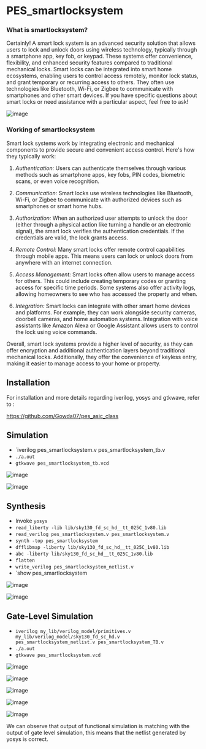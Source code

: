 # PES_smartlocksystem

### What is smartlocksystem?

Certainly! A smart lock system is an advanced security solution that allows users to lock and unlock doors using wireless technology, typically through a smartphone app, key fob, or keypad. These systems offer convenience, flexibility, and enhanced security features compared to traditional mechanical locks. Smart locks can be integrated into smart home ecosystems, enabling users to control access remotely, monitor lock status, and grant temporary or recurring access to others. They often use technologies like Bluetooth, Wi-Fi, or Zigbee to communicate with smartphones and other smart devices. If you have specific questions about smart locks or need assistance with a particular aspect, feel free to ask!

![image](https://github.com/Gowda07/pes_smartlocksystem/assets/142581040/4cc87ce1-57f0-444f-a6a3-57e9ff8b5a22)



### Working of smartlocksystem

Smart lock systems work by integrating electronic and mechanical components to provide secure and convenient access control. Here's how they typically work:

1. *Authentication:* Users can authenticate themselves through various methods such as smartphone apps, key fobs, PIN codes, biometric scans, or even voice recognition.

2. *Communication:* Smart locks use wireless technologies like Bluetooth, Wi-Fi, or Zigbee to communicate with authorized devices such as smartphones or smart home hubs. 

3. *Authorization:* When an authorized user attempts to unlock the door (either through a physical action like turning a handle or an electronic signal), the smart lock verifies the authentication credentials. If the credentials are valid, the lock grants access.

4. *Remote Control:* Many smart locks offer remote control capabilities through mobile apps. This means users can lock or unlock doors from anywhere with an internet connection. 

5. *Access Management:* Smart locks often allow users to manage access for others. This could include creating temporary codes or granting access for specific time periods. Some systems also offer activity logs, allowing homeowners to see who has accessed the property and when.

6. *Integration:* Smart locks can integrate with other smart home devices and platforms. For example, they can work alongside security cameras, doorbell cameras, and home automation systems. Integration with voice assistants like Amazon Alexa or Google Assistant allows users to control the lock using voice commands.

Overall, smart lock systems provide a higher level of security, as they can offer encryption and additional authentication layers beyond traditional mechanical locks. Additionally, they offer the convenience of keyless entry, making it easier to manage access to your home or property.



## Installation

For installation and more details regarding iverilog, yosys and gtkwave, refer to :

https://github.com/Gowda07/pes_asic_class


## Simulation

+ `iverilog pes_smartlocksystem.v pes_smartlocksystem_tb.v
+ `./a.out`
+ `gtkwave pes_smartlocksystem_tb.vcd`

![image](https://github.com/Gowda07/pes_smartlocksystem/assets/142581040/ffef7957-9b17-4228-a411-acfcdeb8d206)


![image](https://github.com/Gowda07/pes_smartlocksystem/assets/142581040/f372ecaa-8392-4357-b3e6-83eca499c344)


## Synthesis
+ Invoke `yosys`
+ `read_liberty -lib lib/sky130_fd_sc_hd__tt_025C_1v80.lib`
+ `read_verilog pes_smartlocksystem.v pes_smartlocksystem.v`
+ `synth -top pes_smartlocksystem`
+ `dfflibmap -liberty lib/sky130_fd_sc_hd__tt_025C_1v80.lib `
+ `abc -liberty lib/sky130_fd_sc_hd__tt_025C_1v80.lib`
+ `flatten`
+ `write_verilog pes_smartlocksystem_netlist.v`
+ `show pes_smartlocksystem

![image](https://github.com/Gowda07/pes_smartlocksystem/assets/142581040/9903e5dc-643d-4a03-9157-bfeb672235d2)



![image](https://github.com/Gowda07/pes_smartlocksystem/assets/142581040/aa96bcda-e582-4a1c-9844-d03febde8bfb)




## Gate-Level Simulation

+ `iverilog my_lib/verilog_model/primitives.v my_lib/verilog_model/sky130_fd_sc_hd.v pes_smartlocksystem_netlist.v pes_smartlocksystem_TB.v`
+ `./a.out`
+ `gtkwave pes_smartlocksystem.vcd`

![image](https://github.com/Gowda07/pes_smartlocksystem/assets/142581040/eb819e90-0874-47fd-830d-246f663faa97)

![image](https://github.com/Gowda07/pes_smartlocksystem/assets/142581040/05a30a03-4e19-4a4a-b315-4ef2dff181db)



![image](https://github.com/Gowda07/pes_smartlocksystem/assets/142581040/b195f9fe-f2c8-41fb-b5f0-f098f6bbcb43)






![image](https://github.com/Gowda07/pes_smartlocksystem/assets/142581040/cc4922d5-d6d9-4014-9e4a-61f0b676549e)

  
![image](https://github.com/Gowda07/pes_smartlocksystem/assets/142581040/4b49df74-6e80-4c63-a10c-d08ccd49f5cb)

We can observe that output of functional simulation is matching with the output of gate level simulation, this means that the netlist generated by yosys is correct.
